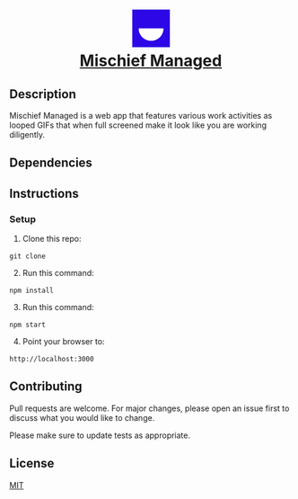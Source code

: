 
<h1 align="center">
  <img src="https://raw.githubusercontent.com/bdcorps/mischief-managed/master/public/images/logo.png" alt="Mischief Managed Logo" />
  </br>
  <a href="https://mischief-managed.herokuapp.com/">
    Mischief Managed
  </a>
</h1>

## Description
Mischief Managed is a web app that features various work activities as looped GIFs that when full screened make it look like you are working diligently.

## Dependencies

## Instructions

### Setup

1. Clone this repo:
```
git clone
```

2. Run this command:
```
npm install
```

3. Run this command:
```
npm start
```

4. Point your browser to:
```
http://localhost:3000
```

## Contributing
Pull requests are welcome. For major changes, please open an issue first to discuss what you would like to change.

Please make sure to update tests as appropriate.

## License
[MIT](https://choosealicense.com/licenses/mit/)
```



